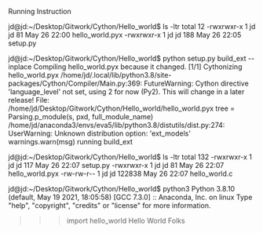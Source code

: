 
Running Instruction 


jd@jd:~/Desktop/Gitwork/Cython/Hello_world$ ls -ltr
total 12
-rwxrwxr-x 1 jd jd  81 May 26 22:00 hello_world.pyx
-rwxrwxr-x 1 jd jd 188 May 26 22:05 setup.py

jd@jd:~/Desktop/Gitwork/Cython/Hello_world$ python setup.py build_ext --inplace
Compiling hello_world.pyx because it changed.
[1/1] Cythonizing hello_world.pyx
/home/jd/.local/lib/python3.8/site-packages/Cython/Compiler/Main.py:369: FutureWarning: Cython directive 'language_level' not set, using 2 for now (Py2). This will change in a later release! File: /home/jd/Desktop/Gitwork/Cython/Hello_world/hello_world.pyx
  tree = Parsing.p_module(s, pxd, full_module_name)
/home/jd/anaconda3/envs/eva5/lib/python3.8/distutils/dist.py:274: UserWarning: Unknown distribution option: 'ext_models'
  warnings.warn(msg)
running build_ext


jd@jd:~/Desktop/Gitwork/Cython/Hello_world$ ls -ltr
total 132
-rwxrwxr-x 1 jd jd    117 May 26 22:07 setup.py
-rwxrwxr-x 1 jd jd     81 May 26 22:07 hello_world.pyx
-rw-rw-r-- 1 jd jd 122838 May 26 22:07 hello_world.c


jd@jd:~/Desktop/Gitwork/Cython/Hello_world$ python3
Python 3.8.10 (default, May 19 2021, 18:05:58) 
[GCC 7.3.0] :: Anaconda, Inc. on linux
Type "help", "copyright", "credits" or "license" for more information.
>>> import hello_world
Hello World Folks
